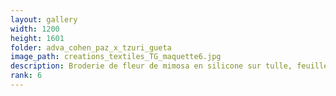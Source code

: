 ```yaml
---
layout: gallery
width: 1200
height: 1601
folder: adva_cohen_paz_x_tzuri_gueta
image_path: creations_textiles_TG_maquette6.jpg
description: Broderie de fleur de mimosa en silicone sur tulle, feuilles en point chainette traditionnel
rank: 6
---
```

